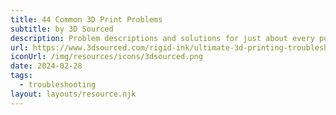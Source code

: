 ```yaml
---
title: 44 Common 3D Print Problems
subtitle: by 3D Sourced
description: Problem descriptions and solutions for just about every possible issue you could have with your 3d printer.
url: https://www.3dsourced.com/rigid-ink/ultimate-3d-printing-troubleshooting-guide/
iconUrl: /img/resources/icons/3dsourced.png
date: 2024-02-28
tags:
  - troubleshooting
layout: layouts/resource.njk
---
```


